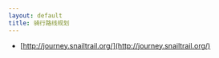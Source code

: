 ```yaml
---
layout: default
title: 骑行路线规划
---
```


* [http://journey.snailtrail.org/](http://journey.snailtrail.org/)